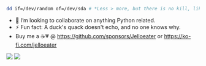 ```bash
dd if=/dev/random of=/dev/sda # *Less > more, but there is no kill, like overkill...*
```
- 👯 I’m looking to collaborate on anything Python related.
- ⚡ Fun fact: A duck's quack doesn't echo, and no one knows why.
- Buy me a ☕💗 @ https://github.com/sponsors/Jelloeater or https://ko-fi.com/jelloeater

![](https://github-readme-stats-sigma-five.vercel.app/api?username=jelloeater&show_icons=true&theme=transparent&hide_border=true&include_all_commits=true&hide_title=true&hide=css)
![](https://github-readme-stats-sigma-five.vercel.app/api/top-langs/?username=jelloeater&show_icons=true&theme=transparent&hide_border=true&layout=compact&hide=css)
